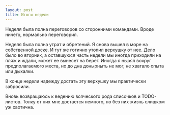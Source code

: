 ```yaml
---
layout: post
title: Итоги недели
---
```


Неделя была полна переговоров со сторонними командами. Вроде ничего, нормально переговорил.

Неделя была полна утрат и обретений. Я снова вышел в море на собственной доске. И тут же готично утопил верхушку от нее. Дело было во вторник, а оставшуюся часть недели мы иногда приходили на пляж и ждали, может ее вынесет на берег. Иногда я нырял вокруг предполагаемого места, но до дна донырныть не мог, не хватало опыта или дыхалки.

В конце недели надежду достать эту верхушку мы практически забросили.

Вновь возвращаюсь к ведению всяческого рода списочков и TODO-листов. Толку от них мне достается немного, но без них жизнь слишком уж хаотична.